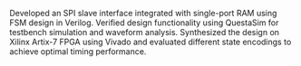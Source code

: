 Developed an SPI slave interface integrated with single-port RAM using FSM design in Verilog. 
Verified design functionality using QuestaSim for testbench simulation and waveform analysis. 
Synthesized the design on Xilinx Artix-7 FPGA using Vivado and evaluated different state encodings to achieve optimal timing performance. 
